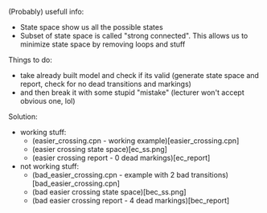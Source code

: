 
(Probably) usefull info:
  - State space show us all the possible states
  - Subset of state space is called "strong connected". This allows us to minimize state space by removing loops and stuff

Things to do:
  - take already built model and check if its valid (generate state space and report, check for no dead transitions and markings)
  - and then break it with some stupid "mistake" (lecturer won't accept obvious one, lol)

Solution:
  - working stuff:
      - (easier_crossing.cpn - working example)[easier_crossing.cpn]
      - (easier crossing state space)[ec_ss.png]
      - (easier crossing report - 0 dead markings)[ec_report]
  - not working stuff:
      - (bad_easier_crossing.cpn - example with 2 bad transitions)[bad_easier_crossing.cpn]
      - (bad easier crossing state space)[bec_ss.png]
      - (bad easier crossing report - 4 dead markings)[bec_report]
